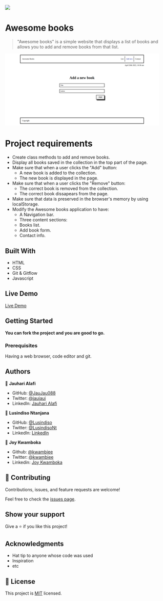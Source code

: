 ![](https://img.shields.io/badge/Microverse-blueviolet)

# Awesome books

> "Awesome books" is a simple website that displays a list of books and allows you to add and remove books from that list.

![screenshot](./app_screenshot.png)

# Project requirements

- Create class methods to add and remove books.
- Display all books saved in the collection in the top part of the page.
- Make sure that when a user clicks the "Add" button:
     - A new book is added to the collection.
     - The new book is displayed in the page. 
- Make sure that when a user clicks the "Remove" button:
     - The correct book is removed from the collection.
     - The correct book dissapears from the page.
- Make sure that data is preserved in the browser's memory by using localStorage.
- Modify the Awesome books application to have:
     - A Navigation bar.
     - Three content sections:
     - Books list.
     - Add book form.
     - Contact info.



## Built With

- HTML
- CSS
- Git & Gitflow
- Javascript

## Live Demo

[Live Demo](https://jaujau088.github.io/awesome-books-luci-jau-joy/)


## Getting Started

**You can fork the project and you are good to go.**

### Prerequisites
Having a web browser, code editor and git.

## Authors

👤 **Jauhari Alafi**

- GitHub: [@JauJau088](https://github.com/JauJau088) 
- Twitter: [@jaujauj](https://twitter.com/jaujauj) 
- LinkedIn: [Jauhari Alafi](https://linkedin.com/in/jauhari-alafi-7295b821a/) 

👤 **Lusindiso Ntanjana**

- GitHub: [@Lusindiso](https://github.com/Lusindiso)
- Twitter: [@LusindisoNt](https://twitter.com/LusindisoNt)
- LinkedIn: [LinkedIn](https://www.linkedin.com/in/lusindisontanjana/)

👤 **Joy Kwamboka**

- Github: [@kwambiee](https://github.com/kwambiee)
- Twitter: [@kwambiee](https://twitter.com/kwambiee)
- Linkedin: [Joy Kwamboka](https://www.linkedin.com/in/joy-kwamboka)

## 🤝 Contributing

Contributions, issues, and feature requests are welcome!

Feel free to check the [issues page](../../issues/).

## Show your support

Give a ⭐️ if you like this project!

## Acknowledgments

- Hat tip to anyone whose code was used
- Inspiration
- etc

## 📝 License

This project is [MIT](./MIT.md) licensed.

